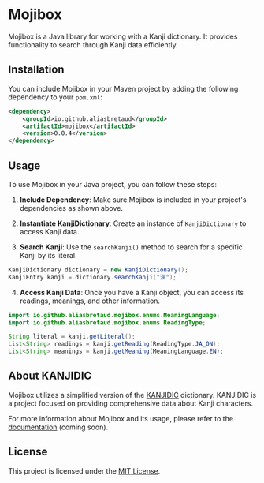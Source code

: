 # Mojibox

Mojibox is a Java library for working with a Kanji dictionary. It provides functionality to search through Kanji data efficiently.

## Installation

You can include Mojibox in your Maven project by adding the following dependency to your `pom.xml`:

```xml
<dependency>
    <groupId>io.github.aliasbretaud</groupId>
    <artifactId>mojibox</artifactId>
    <version>0.0.4</version>
</dependency>
```

## Usage

To use Mojibox in your Java project, you can follow these steps:

1. **Include Dependency**: Make sure Mojibox is included in your project's dependencies as shown above.

2. **Instantiate KanjiDictionary**: Create an instance of `KanjiDictionary` to access Kanji data.

3. **Search Kanji**: Use the `searchKanji()` method to search for a specific Kanji by its literal.

```java
KanjiDictionary dictionary = new KanjiDictionary();
KanjiEntry kanji = dictionary.searchKanji("漢");
```

4. **Access Kanji Data**: Once you have a Kanji object, you can access its readings, meanings, and other information.

```java
import io.github.aliasbretaud.mojibox.enums.MeaningLanguage;
import io.github.aliasbretaud.mojibox.enums.ReadingType;

String literal = kanji.getLiteral();
List<String> readings = kanji.getReading(ReadingType.JA_ON);
List<String> meanings = kanji.getMeaning(MeaningLanguage.EN);
```

## About KANJIDIC

Mojibox utilizes a simplified version of the [KANJIDIC](http://www.edrdg.org/wiki/index.php/KANJIDIC_Project) dictionary. KANJIDIC is a project focused on providing comprehensive data about Kanji characters.

For more information about Mojibox and its usage, please refer to the [documentation](#) (coming soon).

## License

This project is licensed under the [MIT License](LICENSE).
